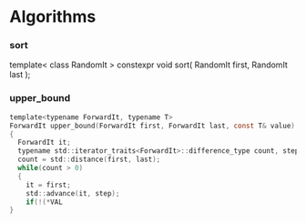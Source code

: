 # Algorithms
### sort
template< class RandomIt >
constexpr void sort( RandomIt first, RandomIt last );

### upper_bound 
```c
template<typename ForwardIt, typename T>
ForwardIt upper_bound(ForwardIt first, ForwardIt last, const T& value)
{
  ForwardIt it;
  typename std::iterator_traits<ForwardIt>::difference_type count, step;
  count = std::distance(first, last);
  while(count > 0)
  {
    it = first;
    std::advance(it, step);
    if(!(*VAL
}
```